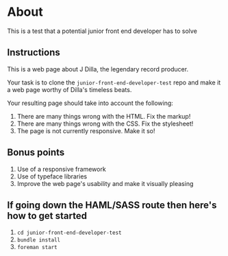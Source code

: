 About
=====

This is a test that a potential junior front end developer has to solve

## Instructions

This is a web page about J Dilla, the legendary record producer.

Your task is to clone the `junior-front-end-developer-test` repo and make it a web page worthy of Dilla's timeless beats.

Your resulting page should take into account the following:

1. There are many things wrong with the HTML. Fix the markup!
2. There are many things wrong with the CSS. Fix the stylesheet!
3. The page is not currently responsive. Make it so!

## Bonus points

1. Use of a responsive framework
2. Use of typeface libraries
3. Improve the web page's usability and make it visually pleasing


## If going down the HAML/SASS route then here's how to get started

1. `cd junior-front-end-developer-test`
2. `bundle install`
3. `foreman start`
